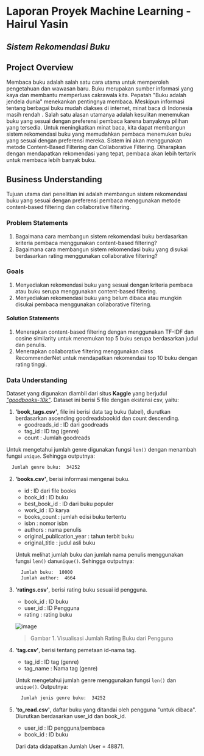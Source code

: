# Laporan Proyek Machine Learning - Hairul Yasin

## *Sistem Rekomendasi Buku*

## Project Overview
Membaca buku adalah salah satu cara utama untuk memperoleh pengetahuan dan wawasan baru. Buku merupakan sumber informasi yang kaya dan membantu memperluas cakrawala kita. Pepatah "Buku adalah jendela dunia" menekankan pentingnya membaca. Meskipun informasi tentang berbagai buku mudah diakses di internet, minat baca di Indonesia masih rendah . Salah satu alasan utamanya adalah kesulitan menemukan buku yang sesuai dengan preferensi pembaca karena banyaknya pilihan yang tersedia.
Untuk meningkatkan minat baca, kita dapat membangun sistem rekomendasi buku yang memudahkan pembaca menemukan buku yang sesuai dengan preferensi mereka. Sistem ini akan menggunakan metode Content-Based Filtering dan Collaborative Filtering. Diharapkan dengan mendapatkan rekomendasi yang tepat, pembaca akan lebih tertarik untuk membaca lebih banyak buku.

## Business Understanding
Tujuan utama dari penelitian ini adalah membangun sistem rekomendasi buku yang sesuai dengan preferensi pembaca menggunakan metode content-based filtering dan collaborative filtering.

### Problem Statements
1. Bagaimana cara membangun sistem rekomendasi buku berdasarkan kriteria pembaca menggunakan content-based filtering?
2. Bagaimana cara membangun sistem rekomendasi buku yang disukai berdasarkan rating menggunakan collaborative filtering?

### Goals
1. Menyediakan rekomendasi buku yang sesuai dengan kriteria pembaca atau buku serupa menggunakan content-based filtering.
2. Menyediakan rekomendasi buku yang belum dibaca atau mungkin disukai pembaca menggunakan collaborative filtering.

#### Solution Statements
1. Menerapkan content-based filtering dengan menggunakan TF-IDF dan cosine similarity untuk menemukan top 5 buku serupa berdasarkan judul dan penulis.
2. Menerapkan collaborative filtering menggunakan class RecommenderNet untuk mendapatkan rekomendasi top 10 buku dengan rating tinggi.

### Data Understanding

Dataset yang digunakan diambil dari situs **Kaggle** yang berjudul [_"goodbooks-10k"_](https://www.kaggle.com/datasets/zygmunt/goodbooks-10k?select=books.csv). Dataset ini berisi 5 file dengan ekstensi csv, yaitu:
1. **'book_tags.csv'**, file ini berisi data tag buku (label), diurutkan berdasarkan ascending goodreadsbookid dan count descending.
   - goodreads_id : ID dari goodreads
   - tag_id : ID tag (genre)
   - count : Jumlah goodreads

  Untuk mengetahui jumlah genre digunakan fungsi `len()` dengan menambah fungsi `unique`. Sehingga outputnya: 
  ```sh
    Jumlah genre buku:  34252
  ```
2. **'books.csv'**, berisi informasi mengenai buku.
   - id : ID dari file books
   - book_id : ID buku
   - best_book_id : ID dari buku populer
   - work_id : ID karya
   - books_count : jumlah edisi buku tertentu
   - isbn : nomor isbn
   - authors : nama penulis
   - original_publication_year : tahun terbit buku
   - original_title : judul asli buku
   
   Untuk melihat jumlah buku dan jumlah nama penulis menggunakan fungsi `len()` dan`unique()`. Sehingga outputnya:
   ```sh
     Jumlah buku:  10000
     Jumlah author:  4664
   ```
4. **'ratings.csv'**, berisi rating buku sesuai id pengguna.
   - book_id : ID buku
   - user_id : ID Pengguna
   - rating : rating buku
   
    ![image](https://github.com/hairulysin/streamlitDashboard/assets/90087096/110e667b-14c4-45bc-8590-e6568bfdcfde)
   > Gambar 1. Visualisasi Jumlah Rating Buku dari Pengguna
5. **'tag.csv'**, berisi tentang pemetaan id-nama tag.
   - tag_id : ID tag (genre)
   - tag_name : Nama tag (genre)

   Untuk mengetahui jumlah genre menggunakan fungsi `len()` dan `unique()`. Outputnya:
    ```sh
      Jumlah jenis genre buku:  34252
    ```
6. **'to_read.csv'**, daftar buku yang ditandai oleh pengguna "untuk dibaca". Diurutkan berdasarkan user_id dan book_id.
   - user_id : ID pengguna/pembaca
   - book_id : ID buku
   
    Dari data didapatkan Jumlah User = 48871.


